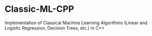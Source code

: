# Classic-ML-CPP
Implementation of Classical Machine Learning Algorithms (Linear and Logistic Regression, Decision Trees, etc.) in C++
